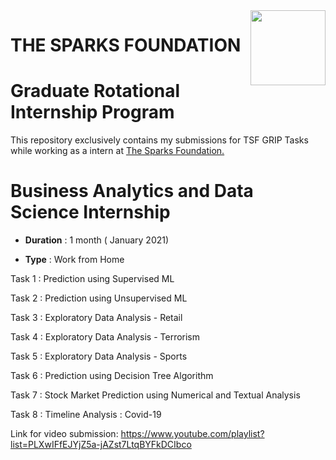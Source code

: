 <img align = right height = 120 width = 120 src = https://www.thesparksfoundationsingapore.org/images/logo_small.png>

# THE SPARKS FOUNDATION                                                              

# Graduate Rotational Internship Program

This repository exclusively contains my submissions for TSF GRIP Tasks while working as a intern at [The Sparks Foundation.](https://www.thesparksfoundationsingapore.org/)

# Business Analytics and Data Science Internship

- **Duration** : 1 month ( January 2021)

- **Type** : Work from Home

Task 1 : Prediction using Supervised ML

Task 2 : Prediction using Unsupervised ML

Task 3 : Exploratory Data Analysis - Retail

Task 4 : Exploratory Data Analysis - Terrorism

Task 5 : Exploratory Data Analysis - Sports

Task 6 : Prediction using Decision Tree Algorithm

Task 7 : Stock Market Prediction using Numerical and Textual Analysis

Task 8 : Timeline Analysis : Covid-19


Link for video submission: https://www.youtube.com/playlist?list=PLXwIFfEJYjZ5a-jAZst7LtqBYFkDCIbco
